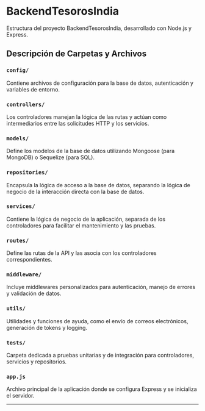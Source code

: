 # BackendTesorosIndia

Estructura del proyecto BackendTesorosIndia, desarrollado con Node.js y Express.

## Descripción de Carpetas y Archivos

### `config/`
Contiene archivos de configuración para la base de datos, autenticación y variables de entorno.

### `controllers/`
Los controladores manejan la lógica de las rutas y actúan como intermediarios entre las solicitudes HTTP y los servicios.

### `models/`
Define los modelos de la base de datos utilizando Mongoose (para MongoDB) o Sequelize (para SQL).

### `repositories/`
Encapsula la lógica de acceso a la base de datos, separando la lógica de negocio de la interacción directa con la base de datos.

### `services/`
Contiene la lógica de negocio de la aplicación, separada de los controladores para facilitar el mantenimiento y las pruebas.

### `routes/`
Define las rutas de la API y las asocia con los controladores correspondientes.

### `middleware/`
Incluye middlewares personalizados para autenticación, manejo de errores y validación de datos.

### `utils/`
Utilidades y funciones de ayuda, como el envío de correos electrónicos, generación de tokens y logging.

### `tests/`
Carpeta dedicada a pruebas unitarias y de integración para controladores, servicios y repositorios.

### `app.js`
Archivo principal de la aplicación donde se configura Express y se inicializa el servidor.

---
